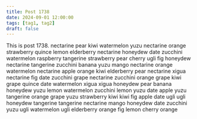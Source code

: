 ```yaml
---
title: Post 1738
date: 2024-09-01 12:00:00
tags: [tag1, tag2]
draft: false
---
```

This is post 1738.
nectarine
pear
kiwi
watermelon
yuzu
nectarine
orange
strawberry
quince
lemon
elderberry
nectarine
honeydew
date
zucchini
watermelon
raspberry
tangerine
strawberry
pear
cherry
ugli
fig
honeydew
nectarine
tangerine
zucchini
banana
yuzu
mango
nectarine
orange
watermelon
nectarine
apple
orange
kiwi
elderberry
pear
nectarine
xigua
nectarine
fig
date
zucchini
grape
nectarine
zucchini
orange
grape
kiwi
grape
quince
date
watermelon
xigua
xigua
honeydew
pear
banana
honeydew
yuzu
lemon
watermelon
zucchini
lemon
yuzu
date
apple
yuzu
tangerine
orange
grape
yuzu
strawberry
kiwi
kiwi
fig
apple
date
ugli
ugli
honeydew
tangerine
tangerine
nectarine
mango
honeydew
date
zucchini
yuzu
ugli
watermelon
ugli
elderberry
orange
fig
lemon
cherry
orange
